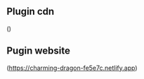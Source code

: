 <b> <h2>Plugin cdn</h2> </b>  (<script  id="squarecraft-script" src="https://fatin-webefo.github.io/squarespace-block/scripts/plugin.js" async></script>)
<b><h2>Pugin website</h2></b>   (https://charming-dragon-fe5e7c.netlify.app)